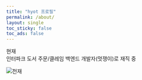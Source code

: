 ```yaml
---
title: "hyot 프로필"
permalink: /about/
layout: single
toc_sticky: false
toc_ads: false
---
```


현재  
인터파크 도서 주문/클레임 백엔드 개발자(멋쟁이)로 재직 중  

![천재]({{site.url}}/assets/images/genius.jpg "천재!")